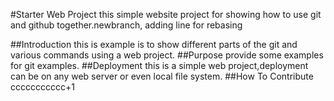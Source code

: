 #Starter Web Project
this simple website project for showing how to use git and github together.newbranch, adding line for rebasing 

##Introduction
this is example is to show different parts of the git and various commands using a web project.
##Purpose
provide some examples for git examples.
##Deployment 
this is a simple web project,deployment can be on any  web server or even local file system.
##How To Contribute
ccccccccccc+1